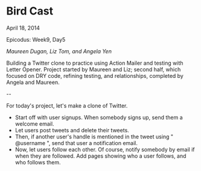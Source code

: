 Bird Cast
================

April 18, 2014

Epicodus: Week9, Day5

<em>Maureen Dugan, Liz Tom, and Angela Yen</em>

Building a Twitter clone to practice using Action Mailer and testing with Letter Opener.
Project started by Maureen and Liz; second half, which focused on DRY code, refining testing, and relationships, completed by Angela and Maureen.

--

For today's project, let's make a clone of Twitter.

* Start off with user signups. When somebody signs up, send them a welcome email.
* Let users post tweets and delete their tweets.
* Then, if another user's handle is mentioned in the tweet using " @username ", send that user a notification email.
* Now, let users follow each other. Of course, notify somebody by email if when they are followed. Add pages showing who a user follows, and who follows them.
